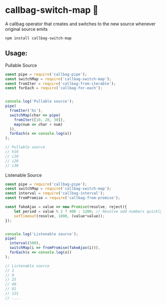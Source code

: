 # callbag-switch-map 👜

A callbag operator that creates and switches to the new source whenever original source emits

`npm install callbag-switch-map`

## Usage:

Pullable Source

```js
const pipe = require('callbag-pipe');
const switchMap = require('callbag-switch-map');
const fromIter = require('callbag-from-iterable');
const forEach = require('callbag-for-each');


console.log('Pullable source');
pipe(
  fromIter('hi'),
  switchMap(char => pipe(
    fromIter([10, 20, 30]),
    map(num => char + num)
  )),
  forEach(x => console.log(x))
);

// Pullable source
// h10
// i10
// i20
// i30
```

Listenable Source

```js
const pipe = require('callbag-pipe');
const switchMap = require('callbag-switch-map');
const interval = require('callbag-interval');
const fromPromise = require('callbag-from-promise');

const fakeAjax = value => new Promise(resolve, reject){
	let period = value % 2 ? 400 : 1200; // Resolve odd numbers quickly
	setTimeout(resolve, 1000, (value*value));
});


console.log('Listenable source');
pipe(
  interval(500),
  switchMap(i => fromPromise(fakeAjax(i))),
  forEach(x => console.log(x))
);

// Listenable source
// 1
// 9
// 25
// 49
// 81
// 121
// ....
```
